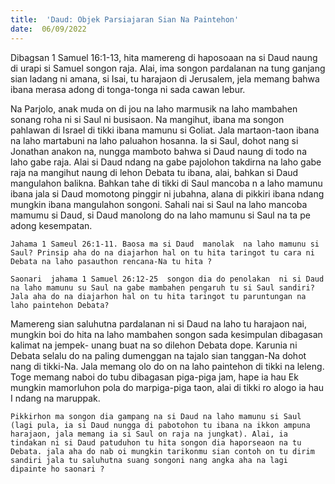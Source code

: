 ```yaml
---
title:  'Daud: Objek Parsiajaran Sian Na Paintehon'
date:  06/09/2022
---
```


Dibagsan 1 Samuel 16:1-13, hita mamereng  di haposoaan na si Daud  naung di urapi si Samuel  songon  raja. Alai, ima songon  pardalanan  na tung  ganjang  sian ladang ni amana, si Isai, tu harajaon di Jerusalem, jela  memang  bahwa ibana  merasa adong di tonga-tonga ni sada cawan lebur.

Na Parjolo, anak  muda on di jou  na laho  marmusik na laho mambahen sonang  roha ni si Saul ni busisaon.  Na mangihut, ibana ma songon  pahlawan  di Israel di tikki ibana mamunu si Goliat.  Jala martaon-taon ibana na laho martabuni na laho paluahon hosanna. Ia si Saul, dohot nang  si Jonathan  anakon na, nungga  mamboto bahwa si Daud  naung  di todo na laho gabe raja. Alai si Daud  ndang  na gabe pajolohon takdirna na laho gabe raja na mangihut naung di lehon Debata tu ibana, alai, bahkan si Daud  mangulahon balikna. Bahkan tahe di tikki di Saul mancoba n a laho  mamunu  ibana  jala si Daud  momotong  pinggir  ni jubahna, alana di pikkiri ibana ndang  mungkin  ibana mangulahon songoni.  Sahali  nai si Saul na laho mancoba mamumu  si  Daud, si Daud  manolong  do na laho mamunu si Saul  na ta pe adong  kesempatan.

`Jahama 1 Sameul 26:1-11. Baosa ma si Daud  manolak  na laho mamunu si Saul? Prinsip aha do na diajarhon hal on tu hita taringot tu cara ni Debata na laho pasauthon rencana-Na tu hita ?`

`Saonari  jahama 1 Samuel 26:12-25  songon dia do penolakan  ni si Daud na laho mamunu su Saul na gabe mambahen pengaruh tu si Saul sandiri? Jala aha do na diajarhon hal on tu hita taringot tu paruntungan na laho paintehon Debata?`

Mamereng  sian saluhutna pardalanan ni si Daud na laho tu harajaon nai, mungkin boi do hita na laho mambahen  songon  sada kesimpulan dibagasan  kalimat  na jempek- unang  buat na so dilehon Debata dope.  Karunia ni Debata selalu do na paling dumenggan na tajalo sian tanggan-Na dohot nang  di tikki-Na.  Jala memang  olo do on na laho paintehon di tikki na leleng. Toge memang naboi do tubu dibagasan piga-piga jam, hape ia hau Ek  mungkin mamorluhon pola do marpiga-piga taon, alai di tikki ro alogo ia hau I ndang   na maruppak.

`Pikkirhon ma songon dia gampang na si Daud na laho mamunu si Saul (lagi pula, ia si Daud nungga di pabotohon tu ibana na ikkon ampuna harajaon, jala memang ia si Saul on raja na jungkat). Alai, ia tindakan ni si Daud patuduhon tu hita songon dia haporseaon na tu Debata. jala aha do nab oi mungkin tarikonmu sian contoh on tu dirim sandiri jala tu saluhutna suang songoni nang angka aha na lagi dipainte ho saonari ?`
